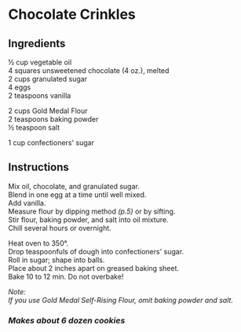 # Chocolate Crinkles

## Ingredients
&frac12; cup vegetable oil  
4 squares unsweetened chocolate (4 oz.), melted  
2 cups granulated sugar  
4 eggs  
2 teaspoons vanilla  

2 cups Gold Medal Flour  
2 teaspoons baking powder  
&frac12; teaspoon salt  

1 cup confectioners' sugar  

## Instructions
Mix oil, chocolate, and granulated sugar.  
Blend in one egg at a time until well mixed.  
Add vanilla.  
Measure flour by dipping method *(p.5)* or by sifting.  
Stir flour, baking powder, and salt into oil mixture.  
Chill several hours or overnight.  

Heat oven to 350&deg;.  
Drop teaspoonfuls of dough into confectioners' sugar.  
Roll in sugar; shape into balls.  
Place about 2 inches apart on greased baking sheet.  
Bake 10 to 12 min. Do not overbake!  

*Note:*  
*If you use Gold Medal Self-Rising Flour, omit baking powder and salt.*

### *Makes about 6 dozen cookies*
